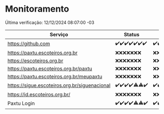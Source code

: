 # Monitoramento

Última verificação: 12/12/2024 08:07:00 -03

|Serviço|Status|Últimas 24h|
|---|---|---|
|https://github.com|<span title="2024-12-05: OK=23">✔️</span><span title="2024-12-06: OK=23">✔️</span><span title="2024-12-07: OK=23">✔️</span><span title="2024-12-08: OK=23">✔️</span><span title="2024-12-09: OK=23">✔️</span><span title="2024-12-10: OK=23">✔️</span><span title="2024-12-11: OK=10">✔️</span>|<span title="11/12/2024 08:07:00 -03 : 200">✔️</span><span title="11/12/2024 09:16:00 -03 : 200">✔️</span><span title="11/12/2024 10:20:00 -03 : 200">✔️</span><span title="11/12/2024 11:09:00 -03 : 200">✔️</span><span title="11/12/2024 12:09:00 -03 : 200">✔️</span><span title="11/12/2024 13:11:00 -03 : 200">✔️</span><span title="11/12/2024 14:08:00 -03 : 200">✔️</span><span title="11/12/2024 15:12:00 -03 : 200">✔️</span><span title="11/12/2024 16:07:00 -03 : 200">✔️</span><span title="11/12/2024 17:10:00 -03 : 200">✔️</span><span title="11/12/2024 18:07:00 -03 : 200">✔️</span><span title="11/12/2024 19:08:00 -03 : 200">✔️</span><span title="11/12/2024 20:08:00 -03 : 200">✔️</span><span title="11/12/2024 21:43:00 -03 : 200">✔️</span><span title="11/12/2024 23:21:00 -03 : 200">✔️</span><span title="12/12/2024 00:27:00 -03 : 200">✔️</span><span title="12/12/2024 01:11:00 -03 : 200">✔️</span><span title="12/12/2024 02:09:00 -03 : 200">✔️</span><span title="12/12/2024 03:13:00 -03 : 200">✔️</span><span title="12/12/2024 04:09:00 -03 : 200">✔️</span><span title="12/12/2024 05:12:00 -03 : 200">✔️</span><span title="12/12/2024 06:09:00 -03 : 200">✔️</span><span title="12/12/2024 07:10:00 -03 : 200">✔️</span><span title="12/12/2024 08:07:00 -03 : 200">✔️</span>|
|https://paxtu.escoteiros.org.br|<span title="2024-12-05: Falhas=23">❌</span><span title="2024-12-06: Falhas=23">❌</span><span title="2024-12-07: Falhas=23">❌</span><span title="2024-12-08: Falhas=23">❌</span><span title="2024-12-09: Falhas=23">❌</span><span title="2024-12-10: Falhas=23">❌</span><span title="2024-12-11: Falhas=10">❌</span>|<span title="11/12/2024 08:07:00 -03 : 403">❌</span><span title="11/12/2024 09:16:00 -03 : 403">❌</span><span title="11/12/2024 10:20:00 -03 : 403">❌</span><span title="11/12/2024 11:09:00 -03 : 403">❌</span><span title="11/12/2024 12:09:00 -03 : 403">❌</span><span title="11/12/2024 13:11:00 -03 : 403">❌</span><span title="11/12/2024 14:08:00 -03 : 403">❌</span><span title="11/12/2024 15:12:00 -03 : 403">❌</span><span title="11/12/2024 16:07:00 -03 : 403">❌</span><span title="11/12/2024 17:10:00 -03 : 403">❌</span><span title="11/12/2024 18:07:00 -03 : 403">❌</span><span title="11/12/2024 19:08:00 -03 : 403">❌</span><span title="11/12/2024 20:08:00 -03 : 403">❌</span><span title="11/12/2024 21:43:00 -03 : 403">❌</span><span title="11/12/2024 23:21:00 -03 : 403">❌</span><span title="12/12/2024 00:27:00 -03 : 403">❌</span><span title="12/12/2024 01:11:00 -03 : 403">❌</span><span title="12/12/2024 02:09:00 -03 : 403">❌</span><span title="12/12/2024 03:13:00 -03 : 403">❌</span><span title="12/12/2024 04:09:00 -03 : 403">❌</span><span title="12/12/2024 05:12:00 -03 : 403">❌</span><span title="12/12/2024 06:09:00 -03 : 403">❌</span><span title="12/12/2024 07:10:00 -03 : 403">❌</span><span title="12/12/2024 08:07:00 -03 : 403">❌</span>|
|https://escoteiros.org.br|<span title="2024-12-05: Falhas=23">❌</span><span title="2024-12-06: Falhas=23">❌</span><span title="2024-12-07: Falhas=23">❌</span><span title="2024-12-08: Falhas=23">❌</span><span title="2024-12-09: Falhas=23">❌</span><span title="2024-12-10: Falhas=23">❌</span><span title="2024-12-11: Falhas=10">❌</span>|<span title="11/12/2024 08:07:00 -03 : 403">❌</span><span title="11/12/2024 09:16:00 -03 : 403">❌</span><span title="11/12/2024 10:20:00 -03 : 403">❌</span><span title="11/12/2024 11:09:00 -03 : 403">❌</span><span title="11/12/2024 12:09:00 -03 : 403">❌</span><span title="11/12/2024 13:11:00 -03 : 403">❌</span><span title="11/12/2024 14:08:00 -03 : 403">❌</span><span title="11/12/2024 15:12:00 -03 : 403">❌</span><span title="11/12/2024 16:07:00 -03 : 403">❌</span><span title="11/12/2024 17:10:00 -03 : 403">❌</span><span title="11/12/2024 18:07:00 -03 : 403">❌</span><span title="11/12/2024 19:08:00 -03 : 403">❌</span><span title="11/12/2024 20:08:00 -03 : 403">❌</span><span title="11/12/2024 21:43:00 -03 : 403">❌</span><span title="11/12/2024 23:21:00 -03 : 403">❌</span><span title="12/12/2024 00:27:00 -03 : 403">❌</span><span title="12/12/2024 01:11:00 -03 : 403">❌</span><span title="12/12/2024 02:09:00 -03 : 403">❌</span><span title="12/12/2024 03:13:00 -03 : 403">❌</span><span title="12/12/2024 04:09:00 -03 : 403">❌</span><span title="12/12/2024 05:12:00 -03 : 403">❌</span><span title="12/12/2024 06:09:00 -03 : 403">❌</span><span title="12/12/2024 07:10:00 -03 : 403">❌</span><span title="12/12/2024 08:07:00 -03 : 403">❌</span>|
|https://paxtu.escoteiros.org.br/paxtu|<span title="2024-12-05: Falhas=23">❌</span><span title="2024-12-06: Falhas=23">❌</span><span title="2024-12-07: Falhas=23">❌</span><span title="2024-12-08: Falhas=23">❌</span><span title="2024-12-09: Falhas=23">❌</span><span title="2024-12-10: Falhas=23">❌</span><span title="2024-12-11: Falhas=10">❌</span>|<span title="11/12/2024 08:07:00 -03 : 403">❌</span><span title="11/12/2024 09:16:00 -03 : 403">❌</span><span title="11/12/2024 10:20:00 -03 : 403">❌</span><span title="11/12/2024 11:09:00 -03 : 403">❌</span><span title="11/12/2024 12:09:00 -03 : 403">❌</span><span title="11/12/2024 13:11:00 -03 : 403">❌</span><span title="11/12/2024 14:08:00 -03 : 403">❌</span><span title="11/12/2024 15:12:00 -03 : 403">❌</span><span title="11/12/2024 16:07:00 -03 : 403">❌</span><span title="11/12/2024 17:10:00 -03 : 403">❌</span><span title="11/12/2024 18:07:00 -03 : 403">❌</span><span title="11/12/2024 19:08:00 -03 : 403">❌</span><span title="11/12/2024 20:08:00 -03 : 403">❌</span><span title="11/12/2024 21:43:00 -03 : 403">❌</span><span title="11/12/2024 23:21:00 -03 : 403">❌</span><span title="12/12/2024 00:27:00 -03 : 403">❌</span><span title="12/12/2024 01:11:00 -03 : 403">❌</span><span title="12/12/2024 02:09:00 -03 : 403">❌</span><span title="12/12/2024 03:13:00 -03 : 403">❌</span><span title="12/12/2024 04:09:00 -03 : 403">❌</span><span title="12/12/2024 05:12:00 -03 : 403">❌</span><span title="12/12/2024 06:09:00 -03 : 403">❌</span><span title="12/12/2024 07:10:00 -03 : 403">❌</span><span title="12/12/2024 08:07:00 -03 : 403">❌</span>|
|https://paxtu.escoteiros.org.br/meupaxtu|<span title="2024-12-05: Falhas=23">❌</span><span title="2024-12-06: Falhas=23">❌</span><span title="2024-12-07: Falhas=23">❌</span><span title="2024-12-08: Falhas=23">❌</span><span title="2024-12-09: Falhas=23">❌</span><span title="2024-12-10: Falhas=23">❌</span><span title="2024-12-11: Falhas=10">❌</span>|<span title="11/12/2024 08:07:00 -03 : 403">❌</span><span title="11/12/2024 09:16:00 -03 : 403">❌</span><span title="11/12/2024 10:20:00 -03 : 403">❌</span><span title="11/12/2024 11:09:00 -03 : 403">❌</span><span title="11/12/2024 12:09:00 -03 : 403">❌</span><span title="11/12/2024 13:11:00 -03 : 403">❌</span><span title="11/12/2024 14:08:00 -03 : 403">❌</span><span title="11/12/2024 15:12:00 -03 : 403">❌</span><span title="11/12/2024 16:07:00 -03 : 403">❌</span><span title="11/12/2024 17:10:00 -03 : 403">❌</span><span title="11/12/2024 18:07:00 -03 : 403">❌</span><span title="11/12/2024 19:08:00 -03 : 403">❌</span><span title="11/12/2024 20:08:00 -03 : 403">❌</span><span title="11/12/2024 21:43:00 -03 : 403">❌</span><span title="11/12/2024 23:21:00 -03 : 403">❌</span><span title="12/12/2024 00:27:00 -03 : 403">❌</span><span title="12/12/2024 01:11:00 -03 : 403">❌</span><span title="12/12/2024 02:09:00 -03 : 403">❌</span><span title="12/12/2024 03:13:00 -03 : 403">❌</span><span title="12/12/2024 04:09:00 -03 : 403">❌</span><span title="12/12/2024 05:12:00 -03 : 403">❌</span><span title="12/12/2024 06:09:00 -03 : 403">❌</span><span title="12/12/2024 07:10:00 -03 : 403">❌</span><span title="12/12/2024 08:07:00 -03 : 403">❌</span>|
|https://sigue.escoteiros.org.br/siguenacional|<span title="2024-12-05: OK=23">✔️</span><span title="2024-12-06: OK=23">✔️</span><span title="2024-12-07: OK=23">✔️</span><span title="2024-12-08: OK=23">✔️</span><span title="2024-12-09: OK=21, Falhas=2">⚠️</span><span title="2024-12-10: OK=22, Falhas=1">⚠️</span><span title="2024-12-11: OK=10">✔️</span>|<span title="11/12/2024 08:07:00 -03 : 200">✔️</span><span title="11/12/2024 09:16:00 -03 : 200">✔️</span><span title="11/12/2024 10:20:00 -03 : 200">✔️</span><span title="11/12/2024 11:09:00 -03 : 200">✔️</span><span title="11/12/2024 12:09:00 -03 : 200">✔️</span><span title="11/12/2024 13:11:00 -03 : 200">✔️</span><span title="11/12/2024 14:08:00 -03 : 200">✔️</span><span title="11/12/2024 15:12:00 -03 : 200">✔️</span><span title="11/12/2024 16:07:00 -03 : 200">✔️</span><span title="11/12/2024 17:10:00 -03 : 200">✔️</span><span title="11/12/2024 18:07:00 -03 : 200">✔️</span><span title="11/12/2024 19:08:00 -03 : 200">✔️</span><span title="11/12/2024 20:08:00 -03 : 200">✔️</span><span title="11/12/2024 21:43:00 -03 : 200">✔️</span><span title="11/12/2024 23:21:00 -03 : 200">✔️</span><span title="12/12/2024 00:27:00 -03 : 200">✔️</span><span title="12/12/2024 01:11:00 -03 : 200">✔️</span><span title="12/12/2024 02:09:00 -03 : 200">✔️</span><span title="12/12/2024 03:13:00 -03 : 200">✔️</span><span title="12/12/2024 04:09:00 -03 : 200">✔️</span><span title="12/12/2024 05:12:00 -03 : 200">✔️</span><span title="12/12/2024 06:09:00 -03 : 200">✔️</span><span title="12/12/2024 07:10:00 -03 : 200">✔️</span><span title="12/12/2024 08:07:00 -03 : 200">✔️</span>|
|https://id.escoteiros.org.br/|<span title="2024-12-05: Falhas=23">❌</span><span title="2024-12-06: Falhas=23">❌</span><span title="2024-12-07: Falhas=23">❌</span><span title="2024-12-08: Falhas=23">❌</span><span title="2024-12-09: Falhas=23">❌</span><span title="2024-12-10: Falhas=23">❌</span><span title="2024-12-11: Falhas=10">❌</span>|<span title="11/12/2024 08:07:00 -03 : 403">❌</span><span title="11/12/2024 09:16:00 -03 : 403">❌</span><span title="11/12/2024 10:20:00 -03 : 403">❌</span><span title="11/12/2024 11:09:00 -03 : 403">❌</span><span title="11/12/2024 12:09:00 -03 : 403">❌</span><span title="11/12/2024 13:11:00 -03 : 403">❌</span><span title="11/12/2024 14:08:00 -03 : 403">❌</span><span title="11/12/2024 15:12:00 -03 : 403">❌</span><span title="11/12/2024 16:07:00 -03 : 403">❌</span><span title="11/12/2024 17:10:00 -03 : 403">❌</span><span title="11/12/2024 18:07:00 -03 : 403">❌</span><span title="11/12/2024 19:08:00 -03 : 403">❌</span><span title="11/12/2024 20:08:00 -03 : 403">❌</span><span title="11/12/2024 21:43:00 -03 : 403">❌</span><span title="11/12/2024 23:21:00 -03 : 403">❌</span><span title="12/12/2024 00:27:00 -03 : 403">❌</span><span title="12/12/2024 01:11:00 -03 : 403">❌</span><span title="12/12/2024 02:09:00 -03 : 403">❌</span><span title="12/12/2024 03:13:00 -03 : 403">❌</span><span title="12/12/2024 04:09:00 -03 : 403">❌</span><span title="12/12/2024 05:12:00 -03 : 403">❌</span><span title="12/12/2024 06:09:00 -03 : 403">❌</span><span title="12/12/2024 07:10:00 -03 : 403">❌</span><span title="12/12/2024 08:07:00 -03 : 403">❌</span>|
|Paxtu Login|<span title="2024-12-05: OK=23">✔️</span><span title="2024-12-06: OK=23">✔️</span><span title="2024-12-07: OK=23">✔️</span><span title="2024-12-08: OK=23">✔️</span><span title="2024-12-09: OK=22, Falhas=1">⚠️</span><span title="2024-12-10: OK=22, Falhas=1">⚠️</span><span title="2024-12-11: OK=10">✔️</span>|<span title="11/12/2024 08:07:00 -03 : 200">✔️</span><span title="11/12/2024 09:16:00 -03 : 200">✔️</span><span title="11/12/2024 10:20:00 -03 : 200">✔️</span><span title="11/12/2024 11:09:00 -03 : 200">✔️</span><span title="11/12/2024 12:09:00 -03 : 200">✔️</span><span title="11/12/2024 13:11:00 -03 : 200">✔️</span><span title="11/12/2024 14:08:00 -03 : 200">✔️</span><span title="11/12/2024 15:12:00 -03 : 200">✔️</span><span title="11/12/2024 16:07:00 -03 : 200">✔️</span><span title="11/12/2024 17:10:00 -03 : 200">✔️</span><span title="11/12/2024 18:07:00 -03 : 200">✔️</span><span title="11/12/2024 19:08:00 -03 : 200">✔️</span><span title="11/12/2024 20:08:00 -03 : 200">✔️</span><span title="11/12/2024 21:43:00 -03 : 200">✔️</span><span title="11/12/2024 23:21:00 -03 : 200">✔️</span><span title="12/12/2024 00:27:00 -03 : 200">✔️</span><span title="12/12/2024 01:11:00 -03 : 200">✔️</span><span title="12/12/2024 02:09:00 -03 : 200">✔️</span><span title="12/12/2024 03:13:00 -03 : 200">✔️</span><span title="12/12/2024 04:09:00 -03 : 200">✔️</span><span title="12/12/2024 05:12:00 -03 : 200">✔️</span><span title="12/12/2024 06:09:00 -03 : 200">✔️</span><span title="12/12/2024 07:10:00 -03 : 200">✔️</span><span title="12/12/2024 08:07:00 -03 : 200">✔️</span>|
